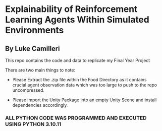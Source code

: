 # Explainability of Reinforcement Learning Agents Within Simulated Environments
## By Luke Camilleri

This repo contains the code and data to replicate my Final Year Project

There are two main things to note:

- Please Extract the .zip file within the Food Directory as it contains crucial agent observation data which was too large to push to the repo uncompressed.

- Please import the Unity Package into an empty Unity Scene and install dependencies accordingly.

### ALL PYTHON CODE WAS PROGRAMMED AND EXECUTED USING PYTHON 3.10.11
